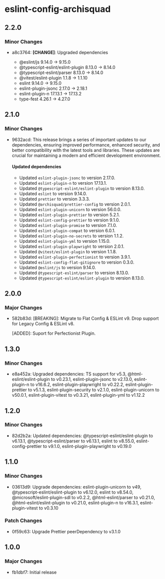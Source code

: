 # eslint-config-archisquad

## 2.2.0

### Minor Changes

- a8c3764: **[CHANGE]**: Upgraded dependencies

  - @eslint/js 9.14.0 → 9.15.0
  - @typescript-eslint/eslint-plugin 8.13.0 → 8.14.0
  - @typescript-eslint/parser 8.13.0 → 8.14.0
  - @vitest/eslint-plugin 1.1.8 → 1.1.10
  - eslint 9.14.0 → 9.15.0
  - eslint-plugin-jsonc 2.17.0 → 2.18.1
  - eslint-plugin-n 17.13.1 → 17.13.2
  - type-fest 4.26.1 → 4.27.0

## 2.1.0

### Minor Changes

- 9632acd: This release brings a series of important updates to our
  dependencies, ensuring improved performance, enhanced security, and better
  compatibility with the latest tools and libraries. These updates are crucial
  for maintaining a modern and efficient development environment.

  #### Updated dependencies

  - Updated `eslint-plugin-jsonc` to version 2.17.0.
  - Updated `eslint-plugin-n` to version 17.13.1.
  - Updated `@typescript-eslint/eslint-plugin` to version 8.13.0.
  - Updated `eslint` to version 9.14.0.
  - Updated `prettier` to version 3.3.3.
  - Updated `@archisquad/prettier-config` to version 2.0.1.
  - Updated `eslint-plugin-unicorn` to version 56.0.0.
  - Updated `eslint-plugin-prettier` to version 5.2.1.
  - Updated `eslint-config-prettier` to version 9.1.0.
  - Updated `eslint-plugin-promise` to version 7.1.0.
  - Updated `eslint-plugin-compat` to version 6.0.1.
  - Updated `eslint-plugin-no-secrets` to version 1.1.2.
  - Updated `eslint-plugin-yml` to version 1.15.0.
  - Updated `eslint-plugin-playwright` to version 2.0.1.
  - Updated `@vitest/eslint-plugin` to version 1.1.8.
  - Updated `eslint-plugin-perfectionist` to version 3.9.1.
  - Updated `eslint-config-flat-gitignore` to version 0.3.0.
  - Updated `@eslint/js` to version 9.14.0.
  - Updated `@typescript-eslint/parser` to version 8.13.0.
  - Updated `@typescript-eslint/eslint-plugin` to version 8.13.0.

## 2.0.0

### Major Changes

- 582b83d: [BREAKING]: Migrate to Flat Config & ESLint v9. Drop support for
  Legacy Config & ESLint v8.

  [ADDED]: Suport for Perfectionist Plugin.

## 1.3.0

### Minor Changes

- e8a452a: Upgraded dependencies: TS support for v5.3,
  @html-eslint/eslint-plugin to v0.23.1, eslint-plugin-jsonc to v2.13.0,
  eslint-plugin-n to v16.6.2, eslint-plugin-playwright to v0.22.2,
  eslint-plugin-prettier to v5.1.3, eslint-plugin-security to v2.1.0,
  eslint-plugin-unicorn to v50.0.1, eslint-plugin-vitest to v0.3.21,
  eslint-plugin-yml to v1.12.2

## 1.2.0

### Minor Changes

- 82d2b2a: Updated dependencies: @typescript-eslint/eslint-plugin to v6.13.1,
  @typescript-eslint/parser to v6.13.1, eslint to v8.55.0,
  eslint-config-prettier to v9.1.0, eslint-plugin-playwright to v0.19.0

## 1.1.0

### Minor Changes

- 03613d9: Upgrade dependencies: eslint-plugin-unicorn to v49,
  @typescript-eslint/eslint-plugin to v6.12.0, eslint to v8.54.0,
  @microsoft/eslint-plugin-sdl to v0.2.2, @html-eslint/parser to v0.21.0,
  @html-eslint/eslint-plugin to v0.21.0, eslint-plugin-n to v16.3.1,
  eslint-plugin-vitest to v0.3.10

### Patch Changes

- 0f59c63: Upgrade Prettier peerDependency to v3.1.0

## 1.0.0

### Major Changes

- fb1dbf7: Initial release
